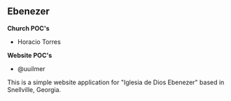 ## Ebenezer

**Church POC's**
* Horacio Torres

**Website POC's**
* @uuilmer

This is a simple website application for "Iglesia de Dios Ebenezer" based in Snellville, Georgia.
